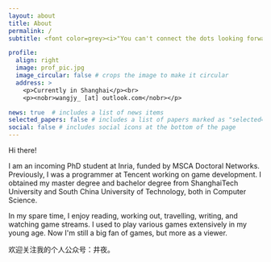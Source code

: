 ```yaml
---
layout: about
title: About
permalink: /
subtitle: <font color=grey><i>"You can't connect the dots looking forward; you can only connect them looking backwards."</i></font>

profile:
  align: right
  image: prof_pic.jpg
  image_circular: false # crops the image to make it circular
  address: >
    <p>Currently in Shanghai</p><br>
    <p><nobr>wangjy_ [at] outlook.com</nobr></p>

news: true  # includes a list of news items
selected_papers: false # includes a list of papers marked as "selected={true}"
social: false # includes social icons at the bottom of the page
---
```


Hi there! 

I am an incoming PhD student at Inria, funded by MSCA Doctoral Networks. Previously, I was a programmer at Tencent working on game development. I obtained my master degree and bachelor degree from ShanghaiTech University and South China University of Technology, both in Computer Science.

In my spare time, I enjoy reading, working out, travelling, writing, and watching game streams. I used to play various games extensively in my young age. Now I'm still a big fan of games, but more as a viewer.

欢迎关注我的个人公众号：井夜。